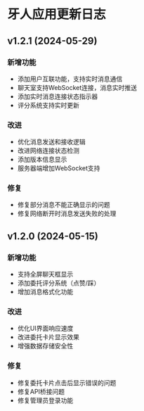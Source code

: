 # 牙人应用更新日志

## v1.2.1 (2024-05-29)

### 新增功能
- 添加用户互联功能，支持实时消息通信
- 聊天室支持WebSocket连接，消息实时推送
- 添加实时消息连接状态指示器
- 评分系统支持实时更新

### 改进
- 优化消息发送和接收逻辑
- 改进网络连接状态检测
- 添加版本信息显示
- 服务器端增加WebSocket支持

### 修复
- 修复部分消息不能正确显示的问题
- 修复网络断开时消息发送失败的处理

## v1.2.0 (2024-05-15)

### 新增功能
- 支持全屏聊天框显示
- 添加委托评分系统（点赞/踩）
- 增加消息格式化功能

### 改进
- 优化UI界面响应速度
- 改进委托卡片显示效果
- 增强数据存储安全性

### 修复
- 修复委托卡片点击后显示错误的问题
- 修复API桥接问题
- 修复管理员登录功能 